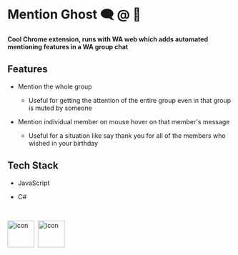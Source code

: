 <link rel="stylesheet" href="https://cdnjs.cloudflare.com/ajax/libs/font-awesome/6.5.1/css/all.min.css" integrity="sha512-DTOQO9RWCH3ppGqcWaEA1BIZOC6xxalwEsw9c2QQeAIftl+Vegovlnee1c9QX4TctnWMn13TZye+giMm8e2LwA==" crossorigin="anonymous" referrerpolicy="no-referrer" />

# Mention Ghost 🗨️ @ 👻

**Cool Chrome extension, runs with WA web which adds automated mentioning features in a WA group chat**

## Features
+ Mention the whole group 

    + Useful for getting the attention of the entire group even in that group is muted by someone


+ Mention individual member on mouse hover on that member's message

    + Useful for a situation like say thank you for all of the members who wished in your birthday


## Tech Stack

+ JavaScript 

+ C#

<br>

<img src="https://user-images.githubusercontent.com/25181517/117447155-6a868a00-af3d-11eb-9cfe-245df15c9f3f.png" alt="icon" width="60" height="60">&nbsp;
<img src="https://user-images.githubusercontent.com/25181517/121405384-444d7300-c95d-11eb-959f-913020d3bf90.png" alt="icon" width="60" height="60">

